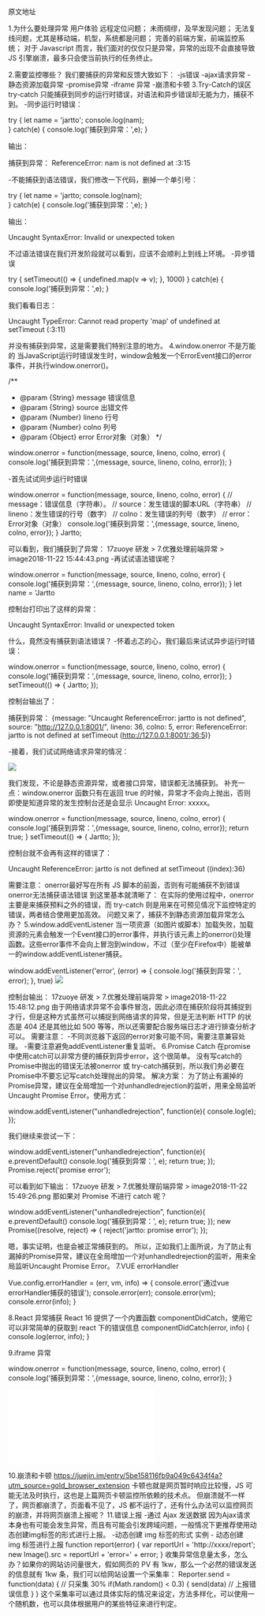 原文地址

1.为什么要处理异常
用户体验
远程定位问题；
未雨绸缪，及早发现问题；
无法复线问题，尤其是移动端，机型，系统都是问题；
完善的前端方案，前端监控系统；
对于 Javascript 而言，我们面对的仅仅只是异常，异常的出现不会直接导致 JS 引擎崩溃，最多只会使当前执行的任务终止。


2.需要监控哪些？
我们要捕获的异常和反馈大致如下：
-js错误
-ajax请求异常
-静态资源加载异常
-promise异常
-iframe 异常
-崩溃和卡顿
3.Try-Catch的误区
try-catch 只能捕获到同步的运行时错误，对语法和异步错误却无能为力，捕获不到。
-同步运行时错误：


try {
  let name = 'jartto';
  console.log(nam);  
} catch(e) {
  console.log('捕获到异常：',e);
}


输出：
 
捕获到异常： ReferenceError: nam is not defined
    at <anonymous>:3:15
 

-不能捕获到语法错误，我们修改一下代码，删掉一个单引号：
 
try {
  let name = 'jartto;
  console.log(nam);  
} catch(e) {
  console.log('捕获到异常：',e);
}
 
输出：


Uncaught SyntaxError: Invalid or unexpected token


不过语法错误在我们开发阶段就可以看到，应该不会顺利上到线上环境。
-异步错误
 
try {
setTimeout(() => {
undefined.map(v => v);
}, 1000)
} catch(e) {
console.log('捕获到异常：',e);
}
 
我们看看日志：
 
Uncaught TypeError: Cannot read property 'map' of undefined
    at setTimeout (<anonymous>:3:11)
 
并没有捕获到异常，这是需要我们特别注意的地方。
4.window.onerror 不是万能的
当JavaScript运行时错误发生时，window会触发一个ErrorEvent接口的error事件，并执行window.onerror()。


/**
* @param {String}  message    错误信息
* @param {String}  source    出错文件
* @param {Number}  lineno    行号
* @param {Number}  colno    列号
* @param {Object}  error  Error对象（对象）
*/

window.onerror = function(message, source, lineno, colno, error) {
   console.log('捕获到异常：',{message, source, lineno, colno, error});
}


-首先试试同步运行时错误


window.onerror = function(message, source, lineno, colno, error) {
// message：错误信息（字符串）。
// source：发生错误的脚本URL（字符串）
// lineno：发生错误的行号（数字）
// colno：发生错误的列号（数字）
// error：Error对象（对象）
console.log('捕获到异常：',{message, source, lineno, colno, error});
}
Jartto;


可以看到，我们捕获到了异常：
17zuoye 研发 > 7.优雅处理前端异常 > image2018-11-22 15:44:43.png
-再试试语法错误呢？
 
window.onerror = function(message, source, lineno, colno, error) {
console.log('捕获到异常：',{message, source, lineno, colno, error});
}
let name = 'Jartto
 
控制台打印出了这样的异常：


Uncaught SyntaxError: Invalid or unexpected token


什么，竟然没有捕获到语法错误？
-怀着忐忑的心，我们最后来试试异步运行时错误：
 
window.onerror = function(message, source, lineno, colno, error) {
    console.log('捕获到异常：',{message, source, lineno, colno, error});
}
setTimeout(() => {
    Jartto;
});
 
控制台输出了：
 
捕获到异常： {message: "Uncaught ReferenceError: jartto is not defined", source: "http://127.0.0.1:8001/", lineno: 36, colno: 5, error: ReferenceError: jartto is not defined
    at setTimeout (http://127.0.0.1:8001/:36:5)}
 
-接着，我们试试网络请求异常的情况：
 
<script>
window.onerror = function(message, source, lineno, colno, error) {
    console.log('捕获到异常：',{message, source, lineno, colno, error});
    return true;
}
</script>
<img src="./jartto.png">
 
我们发现，不论是静态资源异常，或者接口异常，错误都无法捕获到。
补充一点：window.onerror 函数只有在返回 true 的时候，异常才不会向上抛出，否则即使是知道异常的发生控制台还是会显示 Uncaught Error: xxxxx。
 
window.onerror = function(message, source, lineno, colno, error) {
    console.log('捕获到异常：',{message, source, lineno, colno, error});
    return true;
}
setTimeout(() => {
    Jartto;
});
 
控制台就不会再有这样的错误了：
 
Uncaught ReferenceError: jartto is not defined
    at setTimeout ((index):36)
 
需要注意：
onerror最好写在所有 JS 脚本的前面，否则有可能捕获不到错误
onerror无法捕获语法错误
到这里基本就清晰了：
在实际的使用过程中，onerror 主要是来捕获预料之外的错误，而 try-catch 则是用来在可预见情况下监控特定的错误，两者结合使用更加高效。
问题又来了，捕获不到静态资源加载异常怎么办？
5.window.addEventListener 
当一项资源（如图片或脚本）加载失败，加载资源的元素会触发一个Event接口的error事件，并执行该元素上的onerror()处理函数。这些error事件不会向上冒泡到window，不过（至少在Firefox中）能被单一的window.addEventListener捕获。
 
<scritp>
window.addEventListener('error', (error) => {
    console.log('捕获到异常：', error);
}, true)
</script>
<img src="./jartto.png">
 
控制台输出：
17zuoye 研发 > 7.优雅处理前端异常 > image2018-11-22 15:48:12.png
由于网络请求异常不会事件冒泡，因此必须在捕获阶段将其捕捉到才行，但是这种方式虽然可以捕捉到网络请求的异常，但是无法判断 HTTP 的状态是 404 还是其他比如 500 等等，所以还需要配合服务端日志才进行排查分析才可以。
需要注意：
-不同浏览器下返回的error对象可能不同，需要注意兼容处理。
-需要注意避免addEventListener重复监听。
6.Promise Catch
在promise中使用catch可以非常方便的捕获到异步error，这个很简单。
没有写catch的Promise中抛出的错误无法被onerror 或 try-catch捕获到，所以我们务必要在Promise中不要忘记写catch处理抛出的异常。
解决方案： 为了防止有漏掉的Promise异常，建议在全局增加一个对unhandledrejection的监听，用来全局监听Uncaught Promise Error。使用方式：
 
window.addEventListener("unhandledrejection", function(e){
        console.log(e);
});


我们继续来尝试一下：
 
window.addEventListener("unhandledrejection", function(e){
  e.preventDefault()
  console.log('捕获到异常：', e);
  return true;
});
Promise.reject('promise error');
 
可以看到如下输出：
17zuoye 研发 > 7.优雅处理前端异常 > image2018-11-22 15:49:26.png
那如果对 Promise 不进行 catch 呢？
 
window.addEventListener("unhandledrejection", function(e){
  e.preventDefault()
  console.log('捕获到异常：', e);
  return true;
});
new Promise((resolve, reject) => {
  reject('jartto: promise error');
});
 
嗯，事实证明，也是会被正常捕获到的。
所以，正如我们上面所说，为了防止有漏掉的Promise异常，建议在全局增加一个对unhandledrejection的监听，用来全局监听Uncaught Promise Error。
7.VUE errorHandler
 
Vue.config.errorHandler = (err, vm, info) => {
  console.error('通过vue errorHandler捕获的错误');
  console.error(err);
  console.error(vm);
  console.error(info);
}


8.React 异常捕获
React 16 提供了一个内置函数 componentDidCatch，使用它可以非常简单的获取到 react 下的错误信息
componentDidCatch(error, info) { 
    console.log(error, info);
}
 
9.iframe 异常
 
window.onerror = function(message, source, lineno, colno, error) {
    console.log('捕获到异常：',{message, source, lineno, colno, error});
}
<iframe src="./iframe.html" frameborder="0"></iframe>
<script>
  window.frames[0].onerror = function (msg, url, row, col, error) {
    console.log('我知道 iframe 的错误了，也知道错误信息');
    console.log({
      msg,  url,  row, col, error
    })
    return true;
  };
</script>
 
10.崩溃和卡顿
https://juejin.im/entry/5be158116fb9a049c6434f4a?utm_source=gold_browser_extension
卡顿也就是网页暂时响应比较慢，JS 可能无法及时执行，这也是上篇网页卡顿监控所依赖的技术点。
但崩溃就不一样了，网页都崩溃了，页面看不见了，JS 都不运行了，还有什么办法可以监控网页的崩溃，并将网页崩溃上报呢？
11.错误上报
-通过 Ajax 发送数据
因为Ajax请求本身也有可能会发生异常，而且有可能会引发跨域问题，一般情况下更推荐使用动态创建img标签的形式进行上报。
-动态创建 img 标签的形式
实例 - 动态创建 img 标签进行上报
function report(error) {
  var reportUrl = 'http://xxxx/report';
  new Image().src = reportUrl + 'error=' + error;
}
收集异常信息量太多，怎么办？如果你的网站访问量很大，假如网页的 PV 有 1kw，那么一个必然的错误发送的信息就有 1kw 条，我们可以给网站设置一个采集率：
Reporter.send = function(data) {
  // 只采集 30%
  if(Math.random() < 0.3) {
    send(data)      // 上报错误信息
  }
}
这个采集率可以通过具体实际的情况来设定，方法多样化，可以使用一个随机数，也可以具体根据用户的某些特征来进行判定。
